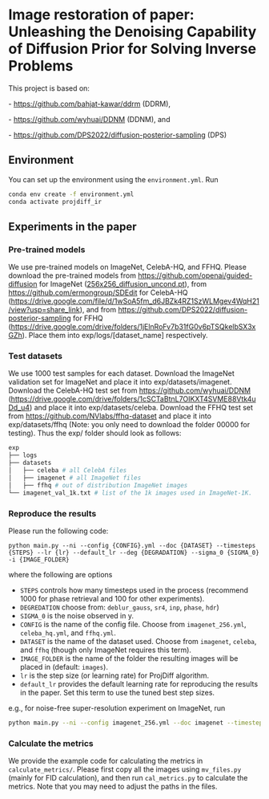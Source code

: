 # Image restoration of paper: Unleashing the Denoising Capability of Diffusion Prior for Solving Inverse Problems

This project is based on:

\- https://github.com/bahjat-kawar/ddrm (DDRM),

\- https://github.com/wyhuai/DDNM (DDNM), and

\- https://github.com/DPS2022/diffusion-posterior-sampling (DPS)

## Environment

You can set up the environment using the `environment.yml`. Run

```bash
conda env create -f environment.yml
conda activate projdiff_ir
```

## Experiments in the paper

### Pre-trained models

We use pre-trained models on ImageNet, CelebA-HQ, and FFHQ. Please download the pre-trained models from https://github.com/openai/guided-diffusion for ImageNet ([256x256_diffusion_uncond.pt](https://openaipublic.blob.core.windows.net/diffusion/jul-2021/256x256_diffusion_uncond.pt)), from https://github.com/ermongroup/SDEdit for CelebA-HQ (https://drive.google.com/file/d/1wSoA5fm_d6JBZk4RZ1SzWLMgev4WqH21/view?usp=share_link), and from https://github.com/DPS2022/diffusion-posterior-sampling  for FFHQ (https://drive.google.com/drive/folders/1jElnRoFv7b31fG0v6pTSQkelbSX3xGZh). Place them into exp/logs/[dataset_name] respectively.

### Test datasets

We use 1000 test samples for each dataset. Download the ImageNet validation set for ImageNet and place it into exp/datasets/imagenet. Download the CelebA-HQ test set from https://github.com/wyhuai/DDNM (https://drive.google.com/drive/folders/1cSCTaBtnL7OIKXT4SVME88Vtk4uDd_u4) and place it into exp/datasets/celeba. Download the FFHQ test set from https://github.com/NVlabs/ffhq-dataset and place it into exp/datasets/ffhq (Note: you only need to download the folder 00000 for testing). Thus the exp/ folder should look as follows:

```bash
exp
├── logs
├── datasets
│   ├── celeba # all CelebA files
│   ├── imagenet # all ImageNet files
│   ├── ffhq # out of distribution ImageNet images
└── imagenet_val_1k.txt # list of the 1k images used in ImageNet-1K.
```

### Reproduce the results

Please run the following code:

```
python main.py --ni --config {CONFIG}.yml --doc {DATASET} --timesteps {STEPS} --lr {lr} --default_lr --deg {DEGRADATION} --sigma_0 {SIGMA_0} -i {IMAGE_FOLDER}
```

where the following are options

- `STEPS` controls how many timesteps used in the process (recommend 1000 for phase retrieval and 100 for other experiments).
- `DEGREDATION` choose from: `deblur_gauss`, `sr4`,  `inp`, `phase`, `hdr`)
- `SIGMA_0` is the noise observed in y.
- `CONFIG` is the name of the config file. Choose from `imagenet_256.yml`, `celeba_hq.yml`, and `ffhq.yml`.
- `DATASET` is the name of the dataset used. Choose from `imagenet`, `celeba`, and `ffhq` (though only ImageNet requires this term).
- `IMAGE_FOLDER` is the name of the folder the resulting images will be placed in (default: `images`).
- `lr` is the step size (or learning rate) for ProjDiff algorithm.
- `default_lr` provides the default learning rate for reproducing the results in the paper. Set this term to use the tuned best step sizes.

e.g., for noise-free super-resolution experiment on ImageNet, run

```bash
python main.py --ni --config imagenet_256.yml --doc imagenet --timesteps 100 --default_lr --deg sr4 --sigma_0 0.00
```

### Calculate the metrics

We provide the example code for calculating the metrics in `calculate_metrics/`. Please first copy all the images using `mv_files.py` (mainly for FID calculation), and then run `cal_metrics.py` to calculate the metrics. Note that you may need to adjust the paths in the files.
